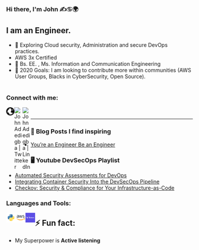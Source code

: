 ### Hi there, I'm John ✍♋🌍


## I am an Engineer. 

- 🌱 Exploring Cloud security, Administration and secure DevOps practices.
- AWS 3x Certified 
- 👯 Bs. EE. , Ms. Information and Communication Engineering
- 🥅 2020 Goals: I am looking to contribute more within communities (AWS User Groups, Blacks in CyberSecurity, Open Source). 


#
### Connect with me:

[<img align="left" alt="project" width="22px" src="https://raw.githubusercontent.com/iconic/open-iconic/master/svg/globe.svg" />][website]
[<img align="left" alt="John Adedigba | Twitter" width="22px" src="https://cdn.jsdelivr.net/npm/simple-icons@v3/icons/twitter.svg" />][twitter]
[<img align="left" alt="John Adedigba | LinkedIn" width="22px" src="https://cdn.jsdelivr.net/npm/simple-icons@v3/icons/linkedin.svg" />][linkedin]
<br />


---
### 📝 Blog Posts I find inspiring

<!-- BLOG-POST-LIST:START -->
- [You’re an Engineer Be an Engineer](https://duffney.io/youre-an-engineer-be-an-engineer/)
<!-- BLOG-POST-LIST:END -->
### 🖥️ Youtube DevSecOps Playlist

<!-- YOUTUBE:START -->
- [Automated Security Assessments for DevOps](https://www.youtube.com/watch?v=nrDM4smetVs)
- [Integrating Container Security Into the DevSecOps Pipeline](https://www.youtube.com/watch?v=4Jd28k3mjrk)
- [Checkov: Security & Compliance for Your Infrastructure-as-Code](https://www.youtube.com/watch?v=n5EdM-e-9DU)
<!-- YOUTUBE:END -->

### Languages and Tools:

[<img align="left" alt="Python" width="26px" src="https://raw.githubusercontent.com/github/explore/80688e429a7d4ef2fca1e82350fe8e3517d3494d/topics/python/python.png" />][UdacityCloudDevOps]
[<img align="left" alt="AWS" width="26px" src="https://raw.githubusercontent.com/github/explore/fbceb94436312b6dacde68d122a5b9c7d11f9524/topics/aws/aws.png" />][AWSAcclaim]
[<img align="left" alt="Terraform" width="26px" src="https://raw.githubusercontent.com/github/explore/80688e429a7d4ef2fca1e82350fe8e3517d3494d/topics/terraform/terraform.png" />][UdacityCloudDevOps]
##
[website]: https://codeSTACKr.com
[twitter]: https://twitter.com/Jnoblez
[linkedin]: https://www.linkedin.com/in/johnadedigba/
[UdacityCloudDevOps]:https://confirm.udacity.com/C5RSJT6R
[AWSAcclaim]: https://www.youracclaim.com/users/john-adedigba/badges


## ⚡ Fun fact: 
- My Superpower is **Active listening**
